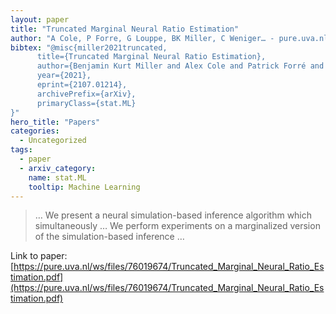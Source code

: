 ```yaml
---
layout: paper
title: "Truncated Marginal Neural Ratio Estimation"
author: "A Cole, P Forre, G Louppe, BK Miller, C Weniger… - pure.uva.nl"
bibtex: "@misc{miller2021truncated,
      title={Truncated Marginal Neural Ratio Estimation}, 
      author={Benjamin Kurt Miller and Alex Cole and Patrick Forré and Gilles Louppe and Christoph Weniger},
      year={2021},
      eprint={2107.01214},
      archivePrefix={arXiv},
      primaryClass={stat.ML}
}"
hero_title: "Papers"
categories:
  - Uncategorized
tags:
  - paper
  - arxiv_category:
    name: stat.ML
    tooltip: Machine Learning
---
```

>… We present a neural simulation-based inference algorithm which simultaneously … We perform experiments on a marginalized version of the simulation-based inference …

Link to paper: [https://pure.uva.nl/ws/files/76019674/Truncated_Marginal_Neural_Ratio_Estimation.pdf](https://pure.uva.nl/ws/files/76019674/Truncated_Marginal_Neural_Ratio_Estimation.pdf)


